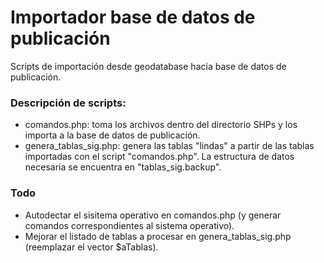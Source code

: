 # Importador base de datos de publicación

Scripts de importación desde geodatabase hacia base de datos de publicación.

### Descripción de scripts:

  - comandos.php: toma los archivos dentro del directorio SHPs y los importa a la base de datos de publicación.
  - genera_tablas_sig.php: genera las tablas "lindas" a partir de las tablas importadas con el script "comandos.php". La estructura de datos necesaria se encuentra en "tablas_sig.backup".

### Todo

 - Autodectar el sisitema operativo en comandos.php (y generar comandos correspondientes al sistema operativo).
 - Mejorar el listado de tablas a procesar en genera_tablas_sig.php (reemplazar el vector $aTablas).
